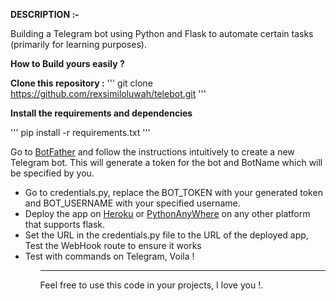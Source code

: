 <b>DESCRIPTION :-</b>

Building a Telegram bot using Python and Flask to automate certain tasks (primarily for learning purposes).

<b>How to Build yours easily ?</b>

<b>Clone this repository :</b>
'''
git clone https://github.com/rexsimiloluwah/telebot.git
'''

<b>Install the requirements and dependencies</b>

'''
pip install -r requirements.txt
'''

<p>Go to <a href="https://telegram.me/BotFather">BotFather</a> and follow the instructions intuitively to create a new Telegram bot. This will generate a token for the bot and BotName which will be specified by you.</p>

<ul>
<li>Go to credentials.py, replace the BOT_TOKEN with your generated token and BOT_USERNAME with your specified username.</li>
<li> Deploy the app on <a href="heroku.com">Heroku</a> or <a href="pythonanywhere.com">PythonAnyWhere</a> on any other platform that supports flask.
<li>Set the URL in the credentials.py  file to the URL of the deployed app, Test the WebHook route to ensure it works</li>
<li>Test with commands on Telegram, Voila !</li>
<ul>

<hr>

Feel free to use this code in your projects, I love you !.